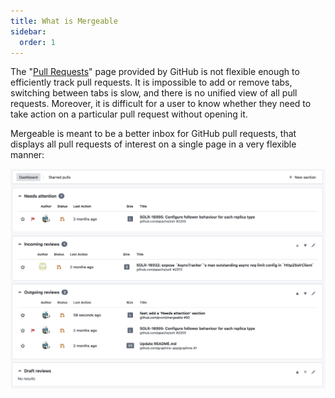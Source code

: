 ```yaml
---
title: What is Mergeable
sidebar:
  order: 1
---
```


The "[Pull Requests](https://github.com/pulls)" page provided by GitHub is not flexible enough to efficiently track pull requests.
It is impossible to add or remove tabs, switching between tabs is slow, and there is no unified view of all pull requests.
Moreover, it is difficult for a user to know whether they need to take action on a particular pull request without opening it.

Mergeable is meant to be a better inbox for GitHub pull requests, that displays all pull requests of interest on a single page in a very flexible manner:

![Inbox](../../../assets/screenshots/dashboard.png)
